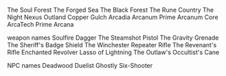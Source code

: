 The Soul Forest
The Forged Sea
The Black Forest
The Rune Country
The Night Nexus
Outland
Copper Gulch
Arcadia
Arcanum Prime
Arcanum Core
ArcaTech
Prime Arcana



weapon names
Soulfire Dagger
The Steamshot Pistol
The Gravity Grenade
The Sheriff's Badge Shield
The Winchester Repeater Rifle
The Revenant's Rifle
Enchanted Revolver
Lasso of Lightning
The Outlaw's Occultist's Cane


NPC names
Deadwood Duelist
Ghostly Six-Shooter
